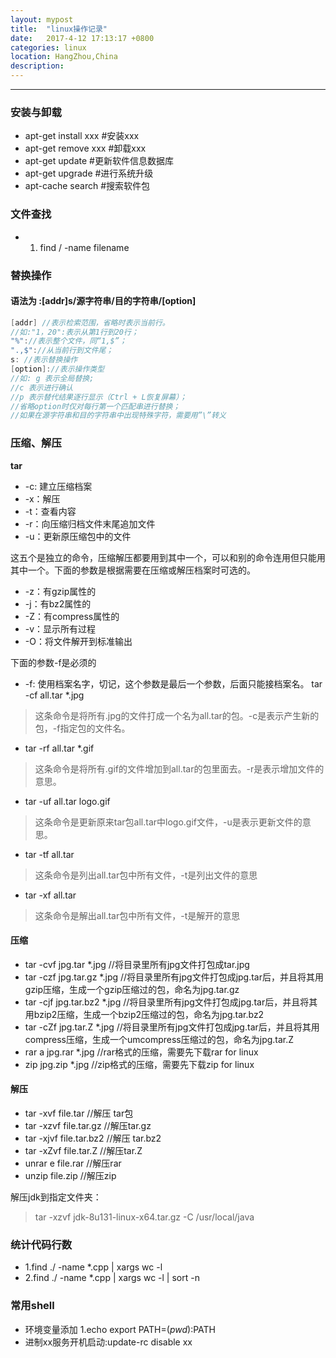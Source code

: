 ```yaml
---
layout: mypost
title:  "linux操作记录"
date:   2017-4-12 17:13:17 +0800
categories: linux 
location: HangZhou,China 
description:  
---
```

---

### 安装与卸载
* apt-get install xxx #安装xxx
* apt-get remove xxx  #卸载xxx
* apt-get update      #更新软件信息数据库 
* apt-get upgrade     #进行系统升级 
* apt-cache search    #搜索软件包 
### 文件查找
* 1. find / -name filename 
### 替换操作    
#### 语法为 :[addr]s/源字符串/目的字符串/[option]
```c++
[addr] //表示检索范围，省略时表示当前行。
//如:"1，20":表示从第1行到20行；
"%"://表示整个文件，同“1,$”；
".,$"://从当前行到文件尾；
s: //表示替换操作
[option]://表示操作类型
//如: g 表示全局替换; 
//c 表示进行确认
//p 表示替代结果逐行显示（Ctrl + L恢复屏幕）；
//省略option时仅对每行第一个匹配串进行替换；
//如果在源字符串和目的字符串中出现特殊字符，需要用”\”转义
```

### 压缩、解压

**tar**
* -c: 建立压缩档案
* -x：解压
* -t：查看内容
* -r：向压缩归档文件末尾追加文件
* -u：更新原压缩包中的文件

这五个是独立的命令，压缩解压都要用到其中一个，可以和别的命令连用但只能用其中一个。下面的参数是根据需要在压缩或解压档案时可选的。

* -z：有gzip属性的
* -j：有bz2属性的
* -Z：有compress属性的
* -v：显示所有过程
* -O：将文件解开到标准输出

下面的参数-f是必须的

* -f: 使用档案名字，切记，这个参数是最后一个参数，后面只能接档案名。
 tar -cf all.tar *.jpg
> 这条命令是将所有.jpg的文件打成一个名为all.tar的包。-c是表示产生新的包，-f指定包的文件名。

* tar -rf all.tar *.gif
> 这条命令是将所有.gif的文件增加到all.tar的包里面去。-r是表示增加文件的意思。

* tar -uf all.tar logo.gif
> 这条命令是更新原来tar包all.tar中logo.gif文件，-u是表示更新文件的意思。

* tar -tf all.tar
> 这条命令是列出all.tar包中所有文件，-t是列出文件的意思

* tar -xf all.tar
> 这条命令是解出all.tar包中所有文件，-t是解开的意思

#### 压缩
* tar -cvf jpg.tar *.jpg //将目录里所有jpg文件打包成tar.jpg 
* tar -czf jpg.tar.gz *.jpg   //将目录里所有jpg文件打包成jpg.tar后，并且将其用gzip压缩，生成一个gzip压缩过的包，命名为jpg.tar.gz
* tar -cjf jpg.tar.bz2 *.jpg //将目录里所有jpg文件打包成jpg.tar后，并且将其用bzip2压缩，生成一个bzip2压缩过的包，命名为jpg.tar.bz2
* tar -cZf jpg.tar.Z *.jpg   //将目录里所有jpg文件打包成jpg.tar后，并且将其用compress压缩，生成一个umcompress压缩过的包，命名为jpg.tar.Z
* rar a jpg.rar *.jpg //rar格式的压缩，需要先下载rar for linux
* zip jpg.zip *.jpg //zip格式的压缩，需要先下载zip for linux

#### 解压
* tar -xvf file.tar //解压 tar包
* tar -xzvf file.tar.gz //解压tar.gz
* tar -xjvf file.tar.bz2   //解压 tar.bz2
* tar -xZvf file.tar.Z   //解压tar.Z
* unrar e file.rar //解压rar
* unzip file.zip //解压zip

解压jdk到指定文件夹：
> tar -xzvf jdk-8u131-linux-x64.tar.gz -C /usr/local/java

### 统计代码行数
* 1.find ./ -name *.cpp | xargs wc -l
* 2.find ./ -name *.cpp | xargs wc -l | sort -n
### 常用shell
* 环境变量添加 1.echo export PATH=$(pwd):$PATH
* 进制xx服务开机启动:update-rc disable xx
